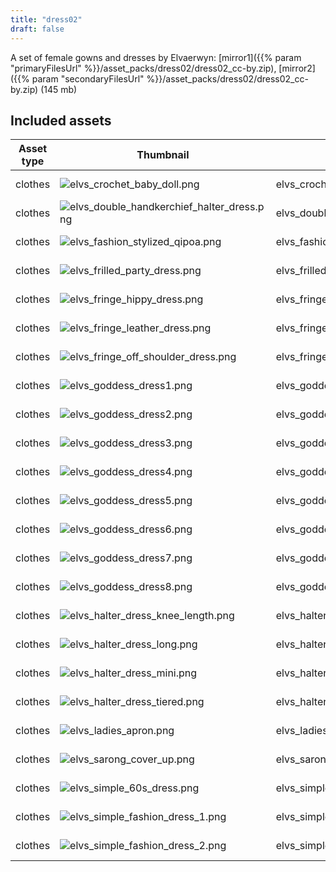 ```yaml
---
title: "dress02"
draft: false
---
```


A set of female gowns and dresses by Elvaerwyn: [mirror1]({{% param "primaryFilesUrl" %}}/asset_packs/dress02/dress02_cc-by.zip), [mirror2]({{% param "secondaryFilesUrl" %}}/asset_packs/dress02/dress02_cc-by.zip) (145 mb)


## Included assets

| Asset type | Thumbnail | Asset name | Author | Source | License |
| ---------- | --------- | ---------- | ------ | ------ | ------- |
| clothes | ![elvs_crochet_baby_doll.png](elvs_crochet_baby_doll.png) | elvs_crochet_baby_doll | Elvaerwyn | [asset repo](http://www.makehumancommunity.org/node/1719) | CC-BY |
| clothes | ![elvs_double_handkerchief_halter_dress.png](elvs_double_handkerchief_halter_dress.png) | elvs_double_handkerchief_halter_dress | Elvaerwyn | [asset repo](http://www.makehumancommunity.org/node/1920) | CC-BY |
| clothes | ![elvs_fashion_stylized_qipoa.png](elvs_fashion_stylized_qipoa.png) | elvs_fashion_stylized_qipoa | Elvaerwyn | [asset repo](http://www.makehumancommunity.org/node/1526) | CC-BY |
| clothes | ![elvs_frilled_party_dress.png](elvs_frilled_party_dress.png) | elvs_frilled_party_dress | Elvaerwyn | [asset repo](http://www.makehumancommunity.org/node/1559) | CC-BY |
| clothes | ![elvs_fringe_hippy_dress.png](elvs_fringe_hippy_dress.png) | elvs_fringe_hippy_dress | Elvaerwyn | [asset repo](http://www.makehumancommunity.org/node/2394) | CC-BY |
| clothes | ![elvs_fringe_leather_dress.png](elvs_fringe_leather_dress.png) | elvs_fringe_leather_dress | Elvaerwyn | [asset repo](http://www.makehumancommunity.org/node/2392) | CC-BY |
| clothes | ![elvs_fringe_off_shoulder_dress.png](elvs_fringe_off_shoulder_dress.png) | elvs_fringe_off_shoulder_dress | Elvaerwyn | [asset repo](http://www.makehumancommunity.org/node/2395) | CC-BY |
| clothes | ![elvs_goddess_dress1.png](elvs_goddess_dress1.png) | elvs_goddess_dress1 | Elvaerwyn | [asset repo](http://www.makehumancommunity.org/node/2558) | CC-BY |
| clothes | ![elvs_goddess_dress2.png](elvs_goddess_dress2.png) | elvs_goddess_dress2 | Elvaerwyn | [asset repo](http://www.makehumancommunity.org/node/2559) | CC-BY |
| clothes | ![elvs_goddess_dress3.png](elvs_goddess_dress3.png) | elvs_goddess_dress3 | Elvaerwyn | [asset repo](http://www.makehumancommunity.org/node/2560) | CC-BY |
| clothes | ![elvs_goddess_dress4.png](elvs_goddess_dress4.png) | elvs_goddess_dress4 | Elvaerwyn | [asset repo](http://www.makehumancommunity.org/node/2561) | CC-BY |
| clothes | ![elvs_goddess_dress5.png](elvs_goddess_dress5.png) | elvs_goddess_dress5 | Elvaerwyn | [asset repo](http://www.makehumancommunity.org/node/2562) | CC-BY |
| clothes | ![elvs_goddess_dress6.png](elvs_goddess_dress6.png) | elvs_goddess_dress6 | Elvaerwyn | [asset repo](http://www.makehumancommunity.org/node/2563) | CC-BY |
| clothes | ![elvs_goddess_dress7.png](elvs_goddess_dress7.png) | elvs_goddess_dress7 | Elvaerwyn | [asset repo](http://www.makehumancommunity.org/node/2564) | CC-BY |
| clothes | ![elvs_goddess_dress8.png](elvs_goddess_dress8.png) | elvs_goddess_dress8 | Elvaerwyn | [asset repo](http://www.makehumancommunity.org/node/2575) | CC-BY |
| clothes | ![elvs_halter_dress_knee_length.png](elvs_halter_dress_knee_length.png) | elvs_halter_dress_knee_length | Elvaerwyn | [asset repo](http://www.makehumancommunity.org/node/1922) | CC-BY |
| clothes | ![elvs_halter_dress_long.png](elvs_halter_dress_long.png) | elvs_halter_dress_long | Elvaerwyn | [asset repo](http://www.makehumancommunity.org/node/1923) | CC-BY |
| clothes | ![elvs_halter_dress_mini.png](elvs_halter_dress_mini.png) | elvs_halter_dress_mini | Elvaerwyn | [asset repo](http://www.makehumancommunity.org/node/1921) | CC-BY |
| clothes | ![elvs_halter_dress_tiered.png](elvs_halter_dress_tiered.png) | elvs_halter_dress_tiered | Elvaerwyn | [asset repo](http://www.makehumancommunity.org/node/1919) | CC-BY |
| clothes | ![elvs_ladies_apron.png](elvs_ladies_apron.png) | elvs_ladies_apron | Elvaerwyn | [asset repo](http://www.makehumancommunity.org/node/1446) | CC-BY |
| clothes | ![elvs_sarong_cover_up.png](elvs_sarong_cover_up.png) | elvs_sarong_cover_up | Elvaerwyn | [asset repo](http://www.makehumancommunity.org/node/1494) | CC-BY |
| clothes | ![elvs_simple_60s_dress.png](elvs_simple_60s_dress.png) | elvs_simple_60s_dress | Elvaerwyn | [asset repo](http://www.makehumancommunity.org/node/1515) | CC-BY |
| clothes | ![elvs_simple_fashion_dress_1.png](elvs_simple_fashion_dress_1.png) | elvs_simple_fashion_dress_1 | Elvaerwyn | [asset repo](http://www.makehumancommunity.org/node/1516) | CC-BY |
| clothes | ![elvs_simple_fashion_dress_2.png](elvs_simple_fashion_dress_2.png) | elvs_simple_fashion_dress_2 | Elvaerwyn | [asset repo](http://www.makehumancommunity.org/node/1517) | CC-BY |
